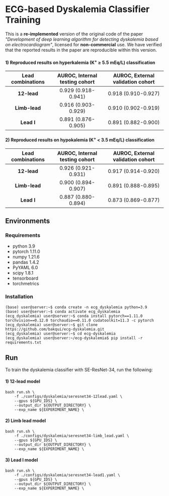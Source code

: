 # ECG-based Dyskalemia Classifier Training

This is a __re-implemented__ version of the original code of the paper _"Development of deep learning algorithm for detecting dyskalemia based on electrocardiogram"_, licensed for __non-commercial__ use. We have verified that the reported results in the paper are reproducible within this version.

#### 1) Reproduced results on __hyperkalemia__ (K<sup>+</sup> ≥ 5.5 mEq/L) classification

| Lead combinations | AUROC, Internal testing cohort | AUROC, External validation cohort |
|:-----------------:|:------------------------------:|:---------------------------------:|
|    **12-lead**    |       0.929 (0.918-0.941)      |        0.918 (0.910-0.927)        |
|   **Limb-lead**   |       0.916 (0.903-0.929)      |        0.910 (0.902-0.919)        |
|     **Lead I**    |       0.891 (0.876-0.905)      |        0.891 (0.882-0.900)        |

#### 2) Reproduced results on __hypokalemia__ (K<sup>+</sup> < 3.5 mEq/L) classification

| Lead combinations | AUROC, Internal testing cohort | AUROC, External validation cohort |
|:-----------------:|:------------------------------:|:---------------------------------:|
|    **12-lead**    |       0.926 (0.921-0.931)      |        0.917 (0.914-0.920)        |
|   **Limb-lead**   |       0.900 (0.894-0.907)      |        0.891 (0.888-0.895)        |
|     **Lead I**    |       0.887 (0.880-0.894)      |        0.873 (0.869-0.877)        |


## Environments
### Requirements
- python 3.9
- pytorch 1.11.0
- numpy 1.21.6
- pandas 1.4.2
- PyYAML 6.0
- scipy 1.8.1
- tensorboard
- torchmetrics

### Installation
```console
(base) user@server:~$ conda create -n ecg_dyskalemia python=3.9
(base) user@server:~$ conda activate ecg_dyskalemia
(ecg_dyskalemia) user@server:~$ conda install pytorch==1.11.0 torchvision==0.12.0 torchaudio==0.11.0 cudatoolkit=11.3 -c pytorch
(ecg_dyskalemia) user@server:~$ git clone https://github.com/bakqui/ecg-dyskalemia.git
(ecg_dyskalemia) user@server:~$ cd ecg-dyskalemia
(ecg_dyskalemia) user@server:~/ecg-dyskalemia$ pip install -r requirements.txt
```

## Run

To train the dyskalemia classifier with SE-ResNet-34, run the following:

#### 1) 12-lead model 
```
bash run.sh \
    -f ./configs/dyskalemia/seresnet34-12lead.yaml \
    --gpus ${GPU_IDS} \
    --output_dir ${OUTPUT_DIRECTORY} \
    --exp_name ${EXPERIMENT_NAME} \
```

#### 2) Limb lead model 
```
bash run.sh \
    -f ./configs/dyskalemia/seresnet34-limb_lead.yaml \
    --gpus ${GPU_IDS} \
    --output_dir ${OUTPUT_DIRECTORY} \
    --exp_name ${EXPERIMENT_NAME} \
```

#### 3) Lead I model 
```
bash run.sh \
    -f ./configs/dyskalemia/seresnet34-lead1.yaml \
    --gpus ${GPU_IDS} \
    --output_dir ${OUTPUT_DIRECTORY} \
    --exp_name ${EXPERIMENT_NAME} \
```
